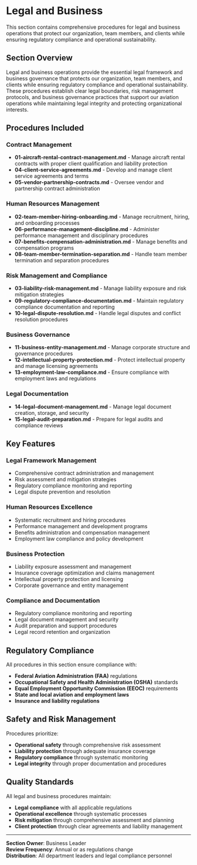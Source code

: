 # Legal and Business

This section contains comprehensive procedures for legal and business operations that protect our organization, team members, and clients while ensuring regulatory compliance and operational sustainability.

## Section Overview

Legal and business operations provide the essential legal framework and business governance that protects our organization, team members, and clients while ensuring regulatory compliance and operational sustainability. These procedures establish clear legal boundaries, risk management protocols, and business governance practices that support our aviation operations while maintaining legal integrity and protecting organizational interests.

## Procedures Included

### Contract Management
- **01-aircraft-rental-contract-management.md** - Manage aircraft rental contracts with proper client qualification and liability protection
- **04-client-service-agreements.md** - Develop and manage client service agreements and terms
- **05-vendor-partnership-contracts.md** - Oversee vendor and partnership contract administration

### Human Resources Management
- **02-team-member-hiring-onboarding.md** - Manage recruitment, hiring, and onboarding processes
- **06-performance-management-discipline.md** - Administer performance management and disciplinary procedures
- **07-benefits-compensation-administration.md** - Manage benefits and compensation programs
- **08-team-member-termination-separation.md** - Handle team member termination and separation procedures

### Risk Management and Compliance
- **03-liability-risk-management.md** - Manage liability exposure and risk mitigation strategies
- **09-regulatory-compliance-documentation.md** - Maintain regulatory compliance documentation and reporting
- **10-legal-dispute-resolution.md** - Handle legal disputes and conflict resolution procedures

### Business Governance
- **11-business-entity-management.md** - Manage corporate structure and governance procedures
- **12-intellectual-property-protection.md** - Protect intellectual property and manage licensing agreements
- **13-employment-law-compliance.md** - Ensure compliance with employment laws and regulations

### Legal Documentation
- **14-legal-document-management.md** - Manage legal document creation, storage, and security
- **15-legal-audit-preparation.md** - Prepare for legal audits and compliance reviews

## Key Features

### Legal Framework Management
- Comprehensive contract administration and management
- Risk assessment and mitigation strategies
- Regulatory compliance monitoring and reporting
- Legal dispute prevention and resolution

### Human Resources Excellence
- Systematic recruitment and hiring procedures
- Performance management and development programs
- Benefits administration and compensation management
- Employment law compliance and policy development

### Business Protection
- Liability exposure assessment and management
- Insurance coverage optimization and claims management
- Intellectual property protection and licensing
- Corporate governance and entity management

### Compliance and Documentation
- Regulatory compliance monitoring and reporting
- Legal document management and security
- Audit preparation and support procedures
- Legal record retention and organization

## Regulatory Compliance

All procedures in this section ensure compliance with:
- **Federal Aviation Administration (FAA)** regulations
- **Occupational Safety and Health Administration (OSHA)** standards
- **Equal Employment Opportunity Commission (EEOC)** requirements
- **State and local aviation and employment laws**
- **Insurance and liability regulations**

## Safety and Risk Management

Procedures prioritize:
- **Operational safety** through comprehensive risk assessment
- **Liability protection** through adequate insurance coverage
- **Regulatory compliance** through systematic monitoring
- **Legal integrity** through proper documentation and procedures

## Quality Standards

All legal and business procedures maintain:
- **Legal compliance** with all applicable regulations
- **Operational excellence** through systematic processes
- **Risk mitigation** through comprehensive assessment and planning
- **Client protection** through clear agreements and liability management

---

**Section Owner**: Business Leader  
**Review Frequency**: Annual or as regulations change  
**Distribution**: All department leaders and legal compliance personnel
